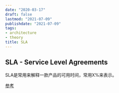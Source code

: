 ```yaml
---
date: "2020-03-17"
draft: false
lastmod: "2021-07-09"
publishdate: "2021-07-09"
tags:
- architecture
- theory
title: SLA
---
```


## SLA - Service Level Agreements

SLA是常用来解释一款产品的可用时间，常用X%来表示。

[参考](https://interworks.com/blog/rclapp/2010/05/06/what-does-availabilityuptime-mean-real-world/)

